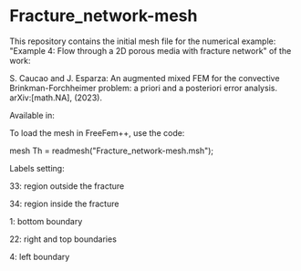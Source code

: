 # Fracture_network-mesh
This repository contains the initial mesh file for the numerical example: "Example 4: Flow through a 2D porous media with fracture network" of the work:

S. Caucao and J. Esparza: An augmented mixed FEM for the convective Brinkman-Forchheimer problem: a priori and a posteriori error analysis. arXiv:[math.NA], (2023).

Available in: 


To load the mesh in FreeFem++, use the code:

mesh Th = readmesh("Fracture_network-mesh.msh");


Labels setting:

33: region outside the fracture

34: region inside the fracture

1: bottom boundary

22: right and top boundaries

4: left boundary

